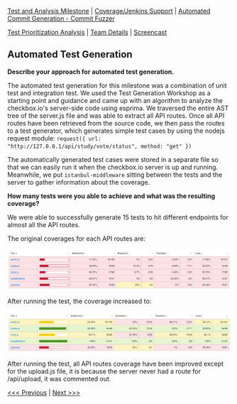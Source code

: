 [Test and Analysis Milestone](../README.md) | [Coverage/Jenkins Support](/reports/Coverage.md) | [Automated Commit Generation - Commit Fuzzer](/reports/Fuzzer.md)

[Test Prioritization Analysis](/reports/TestPrioritization.md) | [Team Details](/reports/Team.md) | [Screencast](/reports/Screencast.md)

Automated Test Generation
----------------------------------

**Describe your approach for automated test generation.**

The automated test generation for this milestone was a combination of unit test and integration test. We used the Test Generation Workshop as a starting point and guidance and came up with an algorithm to analyze the checkbox.io's server-side code using esprima. We traversed the entire AST tree of the server.js file and was able to extract all API routes. Once all API routes have been retrieved from the source code, we then pass the routes to a test generator, which generates simple test cases by using the nodejs request module: ```request({ url: "http://127.0.0.1/api/study/vote/status", method: "get" })```

The automatically generated test cases were stored in a separate file so that we can easily run it when the checkbox.io server is up and running. Meanwhile, we put ```istanbul-middleware``` sitting between the tests and the server to gather information about the coverage.

**How many tests were you able to achieve and what was the resulting coverage?**

We were able to successfully generate 15 tests to hit different endpoints for almost all the API routes. 

The original coverages for each API routes are:

![Coverage Before](/reports/screenshots/coverage_before.png "Coverage Before")

After running the test, the coverage increased to:

![Coverage After](/reports/screenshots/coverage_after.png "Coverage After")

After running the test, all API routes coverage have been improved except for the upload.js file, it is because the server never had a route for /api/upload, it was commented out.

[<<< Previous](/reports/TestPrioritization.md) | [Next >>>](/reports/Team.md)
